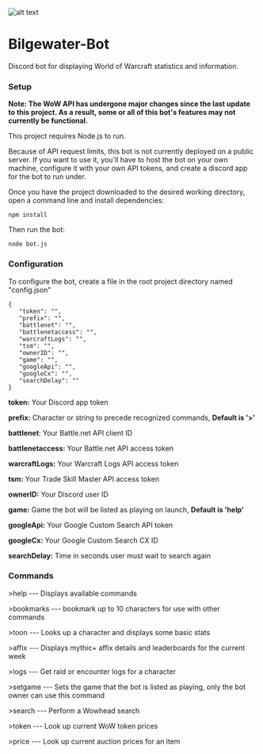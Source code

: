 ![alt text](https://i.imgur.com/HRm3cYX.png "I got what you need!")
# Bilgewater-Bot 
Discord bot for displaying World of Warcraft statistics and information.

### Setup
**Note: The WoW API has undergone major changes since the last update to this project. As a result, some or all of this bot's features may not currently be functional.**

This project requires Node.js to run.

Because of API request limits, this bot is not currently deployed on a public server. If you want to use it, you'll have to host the bot on your own machine, configure it with your own API tokens, and create a discord app for the bot to run under.

Once you have the project downloaded to the desired working directory, open a command line and install dependencies:

```npm install```

Then run the bot:

```node bot.js```

### Configuration

To configure the bot, create a file in the root project directory named "config.json"

```
{
   "token": "",
   "prefix": "",
   "battlenet": "",
   "battlenetaccess": "",
   "warcraftLogs": "",
   "tsm": "",
   "ownerID": "",
   "game": "",
   "googleApi": "",
   "googleCx": "",
   "searchDelay": ""
}
```
**token:** Your Discord app token

**prefix:** Character or string to precede recognized commands, **Default is '>'**

**battlenet**: Your Battle.net API client ID

**battlenetaccess:** Your Battle.net API access token

**warcraftLogs:** Your Warcraft Logs API access token

**tsm:** Your Trade Skill Master API access token

**ownerID:** Your Discord user ID

**game:** Game the bot will be listed as playing on launch, **Default is 'help'**

**googleApi:** Your Google Custom Search API token

**googleCx:** Your Google Custom Search CX ID

**searchDelay:** Time in seconds user must wait to search again
   
### Commands

\>help --- Displays available commands

\>bookmarks --- bookmark up to 10 characters for use with other commands

\>toon --- Looks up a character and displays some basic stats

\>affix --- Displays mythic+ affix details and leaderboards for the current week
   
\>logs --- Get raid or encounter logs for a character

\>setgame --- Sets the game that the bot is listed as playing, only the bot owner can use this command

\>search --- Perform a Wowhead search

\>token --- Look up current WoW token prices

\>price --- Look up current auction prices for an item
